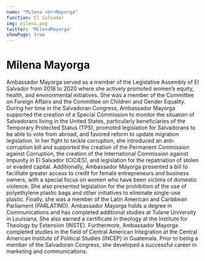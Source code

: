 ```yaml
---
name: "Milena <br>Mayorga"
function: El Salvador
img: milena.png
twitter: 'MilenaMayorga'
showPage: true
---
```


# Milena Mayorga
 
Ambassador Mayorga served as a member of the Legislative Assembly of El Salvador from 2018 to 2020 where she actively promoted women’s equity, health, and environmental initiatives. She was a member of the Committee on Foreign Affairs and the Committee on Children and Gender Equality. During her time in the Salvadoran Congress, Ambassador Mayorga supported the creation of a Special Commission to monitor the situation of Salvadorans living in the United States, particularly beneficiaries of the Temporary Protected Status (TPS), promoted legislation for Salvadorans to be able to vote from abroad, and favored reform to update migration legislation. In her fight to tackle corruption, she introduced an anti-corruption bill and supported the creation of the Permanent Commission against Corruption, the creation of the International Commission against Impunity in El Salvador (CICIES), and legislation for the repatriation of stolen or evaded capital. Additionally, Ambassador Mayorga presented a bill to facilitate greater access to credit for female entrepreneurs and business owners, with a special focus on women who have been victims of domestic violence. She also presented legislation for the prohibition of the use of polyethylene plastic bags and other initiatives to eliminate single-use plastic. Finally, she was a member of the Latin American and Caribbean Parliament (PARLATINO). Ambassador Mayorga holds a degree in Communications and has completed additional studies at Tulane University in Louisiana. She also earned a certificate in theology at the Institute for Theology by Extension (INSTE). Furthermore, Ambassador Mayorga completed studies in the field of Central American Integration at the Central American Institute of Political Studies (INCEP) in Guatemala. Prior to being a member of the Salvadoran Congress, she developed a successful career in marketing and communications.
<br><br>








